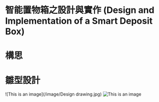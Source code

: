 # 智能置物箱之設計與實作 (Design and Implementation of a Smart Deposit Box)

# 構思

# 雛型設計
![This is an image](/image/Design drawing.jpg)
![This is an image](https://myoctocat.com/assets/images/base-octocat.svg)

